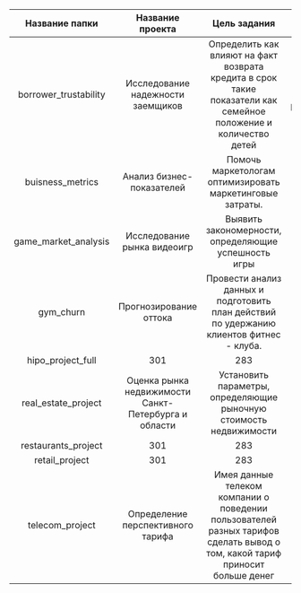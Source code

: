 | Название папки | Название проекта | Цель задания |Стек |
| :---: | :---: | :---: |:---: |
| borrower_trustability | Исследование надежности заемщиков | Определить как влияют на факт возврата кредита в срок такие показатели как семейное положение и количество детей |pandas, numpy, pymystem3 |
| buisness_metrics | Анализ бизнес-показателей | Помочь маркетологам оптимизировать маркетинговые затраты. |pandas, numpy, matplotlib, seaborn, scipy |
| game_market_analysis | Исследование рынка видеоигр | Выявить закономерности, определяющие успешность игры |pandas, numpy, matplotlib, scipy |
| gym_churn | Прогнозирование оттока | Провести анализ данных и подготовить план действий по удержанию клиентов фитнес - клуба. | pandas, numpy, matplotlib, seaborn, plotly, sklearn |
| hipo_project_full | 301 | 283 |283 |
| real_estate_project | Оценка рынка недвижимости Санкт-Петербурга и области | Установить параметры, определяющие рыночную стоимость недвижимости |pandas, matplotlib |
| restaurants_project | 301 | 283 |283 |
| retail_project | 301 | 283 |283 |
| telecom_project | Определение перспективного тарифа | Имея данные телеком компании о поведении пользователей разных тарифов сделать вывод о том, какой тариф приносит больше денег |pandas, numpy, matplotlib, scipy |

